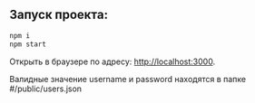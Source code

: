 ## Запуск проекта: 

```bash
npm i
npm start
```


Открыть в браузере по адресу: [http://localhost:3000](http://localhost:3000).

Валидные значение username и password находятся в папке #/public/users.json
